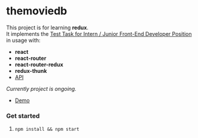 # themoviedb

This project is for learning **redux**.  
It implements the [Test Task for Intern / Junior Front-End Developer Position ](https://gist.github.com/krambertech/ecb3890824fd7ada0f4ec1ff55125758) in usage with:

* **react**
* **react-router**
* **react-router-redux**
* **redux-thunk**
* [API](https://www.themoviedb.org/documentation/api)

_Currently project is ongoing._

* [Demo](https://val-fom.github.io/themoviedb/#/)

### Get started

1.  `npm install && npm start`
